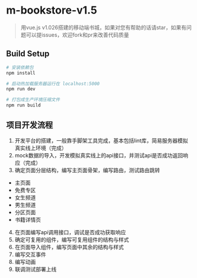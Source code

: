 # m-bookstore-v1.5

> 用vue.js v1.026搭建的移动端书城，如果对您有帮助的话请star，如果有问题可以提issues，欢迎fork和pr来改善代码质量

## Build Setup

``` bash
# 安装依赖包
npm install

# 启动热加载服务器运行在 localhost:5000
npm run dev

# 打包成生产环境压缩文件
npm run build

```

## 项目开发流程

1. 开发平台的搭建，一般靠手脚架工具完成，基本包括lint库，简易服务器模拟真实线上环境（完成）
2. mock数据的导入，开发模拟真实线上的api接口，并测试api是否成功返回响应（完成）
3. 确定页面分层结构，编写主页面骨架，编写路由，测试路由跳转
  - 主页面
  - 免费专区
  - 女生频道
  - 男生频道
  - 分区页面
  - 书籍详情页
4. 在页面编写api调用接口，调试是否成功获取响应
5. 确定可复用的组件，编写可复用组件的结构与样式
6. 在页面导入组件，编写页面中其余的结构与样式
7. 编写交互事件
8. 编写动画
9. 联调测试部署上线